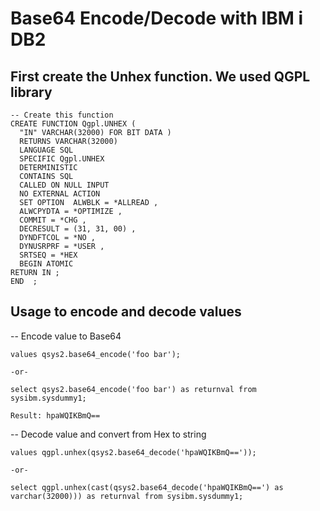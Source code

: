 # Base64 Encode/Decode with IBM i DB2

## First create the Unhex function. We used QGPL library
```
-- Create this function
CREATE FUNCTION Qgpl.UNHEX (          
  "IN" VARCHAR(32000) FOR BIT DATA )  
  RETURNS VARCHAR(32000)              
  LANGUAGE SQL                        
  SPECIFIC Qgpl.UNHEX                 
  DETERMINISTIC                       
  CONTAINS SQL                        
  CALLED ON NULL INPUT                
  NO EXTERNAL ACTION                  
  SET OPTION  ALWBLK = *ALLREAD ,     
  ALWCPYDTA = *OPTIMIZE ,             
  COMMIT = *CHG ,                     
  DECRESULT = (31, 31, 00) ,          
  DYNDFTCOL = *NO ,                   
  DYNUSRPRF = *USER ,                 
  SRTSEQ = *HEX                       
  BEGIN ATOMIC                        
RETURN IN ;                           
END  ;                                
```
## Usage to encode and decode values
-- Encode value to Base64
```
values qsys2.base64_encode('foo bar');

-or-  

select qsys2.base64_encode('foo bar') as returnval from sysibm.sysdummy1;

Result: hpaWQIKBmQ==

```
-- Decode value and convert from Hex to string
```
values qgpl.unhex(qsys2.base64_decode('hpaWQIKBmQ=='));

-or-

select qgpl.unhex(cast(qsys2.base64_decode('hpaWQIKBmQ==') as varchar(32000))) as returnval from sysibm.sysdummy1;
```


